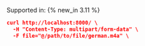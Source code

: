 Supported in: {% new_in 3.11 %}

```json
curl http://localhost:8000/ \
  -H "Content-Type: multipart/form-data" \
  -F file="@/path/to/file/german.m4a" \
```
